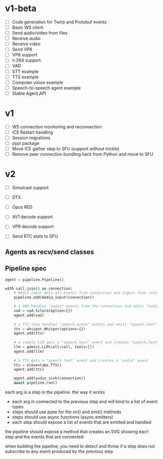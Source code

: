 # v1-beta

- [ ] Code generation for Twirp and Protobuf events
- [ ] Basic WS client
- [ ] Send audio/video from files
- [ ] Receive audio
- [ ] Receive video
- [ ] Send VP8
- [ ] VP8 support
- [ ] h.264 support
- [ ] VAD
- [ ] STT example
- [ ] TTS example
- [ ] Computer vision example
- [ ] Speech-to-speech agent example
- [ ] Stable Agent API

# v1

- [ ] WS connection monitoring and reconnection
- [ ] ICE Restart handling
- [ ] Session migrations
- [ ] pypi package
- [ ] Move ICE gather step to SFU (support without trickle)
- [ ] Remove peer connection bundling hack from Python and move to SFU

# v2

- [ ] Simulcast support
- [ ] DTX
- [ ] Opus RED
- [ ] AV1 decode support
- [ ] VP9 decode support
- [ ] Send RTC stats to SFU


## Agents as recv/send classes

## Pipeline spec

```python
agent = pipeline.Pipeline()

with call.join() as connection:
    # media input gets all events from connection and ingest them into the pipeline
    pipeline.add(media_input(connection))

    # a VAD handles "audio" events from the connection and emits "audio" events that contain speech
    vad = vad.Silero(option={})
    agent.add(vad)
    
    # a TTS step handles "speech.audio" events and emits "speech.text" events
    tts = whisper.Whisper(options={})
    agent.add(tts)
    
    # a simple LLM gets a "speech.text" event and creates "speech.text" events
    llm = gemini.LLM(call=call, tools=[])
    agent.add(llm)
    
    # a TTS gets a "speech.text" event and creates a "audio" event
    tts = elevenlabs.TTS()
    agent.add(tts)

    agent.add(audio_sink(connection))
    await pipeline.run()
```

each arg is a step in the pipeline. the way it works

- each arg in connected to the previous step and will bind to a list of event types
- steps should use pyee for the on() and emit() methods
- steps should use async functions (async emitters)
- each step should expose a list of events that are emitted and handled

the pipeline should expose a method that creates an SVG showing each step and the events that are connected

when building the pipeline, you need to detect and throw if a step does not subscribe to any event produced by the previous step
